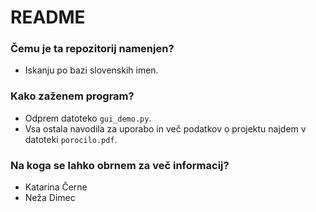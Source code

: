 # README #

### Čemu je ta repozitorij namenjen? ###

* Iskanju po bazi slovenskih imen.

### Kako zaženem program? ###

* Odprem datoteko `gui_demo.py`.
* Vsa ostala navodila za uporabo in več podatkov o projektu najdem v datoteki `porocilo.pdf`.

### Na koga se lahko obrnem za več informacij? ###

* Katarina Černe
* Neža Dimec